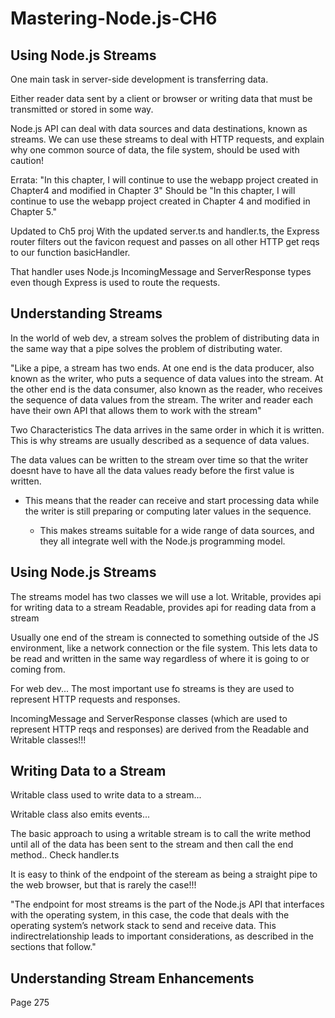 # Mastering-Node.js-CH6

## Using Node.js Streams
One main task in server-side development is transferring data.

Either reader data sent by a client or browser or writing data that must be transmitted or stored in some way.

Node.js API can deal with data sources and data destinations, known as streams. We can use these streams to deal with HTTP requests, and explain why one common source of data, the file system, should be used with caution!

Errata:
"In this chapter, I will continue to use the webapp project created in Chapter4 and modified in Chapter 3"
Should be 
"In this chapter, I will continue to use the webapp project created in Chapter 4 and modified in Chapter 5."


Updated to Ch5 proj
With the updated server.ts and handler.ts, the Express router filters out the favicon request and passes on all other HTTP get reqs to our function basicHandler.

That handler uses Node.js IncomingMessage and ServerResponse types even though Express is used to route the requests.

## Understanding Streams
In the world of web dev, a stream solves the problem of distributing data in the same way that a pipe solves the problem of distributing water.

"Like a pipe, a stream has two ends. At one end is the data producer, also
known as the writer, who puts a sequence of data values into the stream. At
the other end is the data consumer, also known as the reader, who receives
the sequence of data values from the stream. The writer and reader each have
their own API that allows them to work with the stream"

Two Characteristics
The data arrives in the same order in which it is written.
This is why streams are usually described as a sequence of data values.

The data values can be written to the stream over time so that the writer doesnt have to have all the data values ready before the first value is written.
- This means that the reader can receive and start processing data while the writer is still preparing or computing later values in the sequence.

   - This makes streams suitable for a wide range of data sources, and they all integrate well with the Node.js programming model.

## Using Node.js Streams

The streams model has two classes we will use a lot.
Writable, provides api for writing data to a stream 
Readable,  provides api for reading data from a stream

Usually one end of the stream is connected to something outside of the JS environment, like a network connection or the file system. This lets data to be read and written in the same way regardless of where it is going to or coming from.

For web dev... The most important use fo streams is they are used to represent HTTP requests and responses.

IncomingMessage and ServerResponse classes (which are used to represent HTTP reqs and responses) are derived from the Readable and Writable classes!!!

## Writing Data to a Stream
Writable class used to write data to a stream...

Writable class also emits events...

The basic approach to using a writable stream is to call the write method until all of the data has been sent to the stream and then call the end method.. Check handler.ts

It is easy to think of the endpoint of the steream as being a straight pipe to the web browser, but that is rarely the case!!!

"The endpoint for most streams is the part of the Node.js API
that interfaces with the operating system, in this case, the code that deals with
the operating system’s network stack to send and receive data. This indirectrelationship leads to important considerations, as described in the sections that follow."

## Understanding Stream Enhancements
Page 275